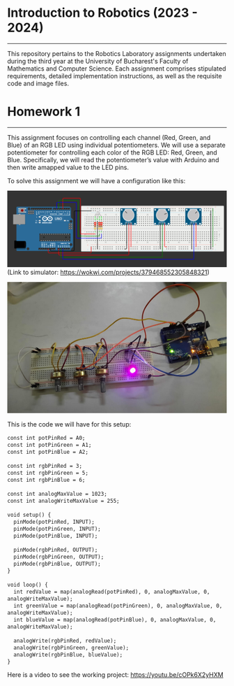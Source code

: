 # Introduction to Robotics (2023 - 2024)

---

This repository pertains to the Robotics Laboratory assignments undertaken during the third year at the University of Bucharest's Faculty of Mathematics and Computer Science. Each assignment comprises stipulated requirements, detailed implementation instructions, as well as the requisite code and image files.

# Homework 1

---

This assignment focuses on controlling each channel (Red, Green, and Blue) of  an  RGB  LED  using  individual  potentiometers. We will use a separate potentiometer for controlling each color of the RGB LED: Red, Green, and Blue. Specifically, we will read  the  potentiometer’s  value  with  Arduino  and  then  write  amapped value to the LED pins.  

To solve this assignment we will have a configuration like this: 

![Homework 1 setup in simulator](https://github.com/TimiAndrei/IntroductionToRobotics/blob/main/Homework1/Homework1.png)
(Link to simulator: https://wokwi.com/projects/379468552305848321)

![Homework 1 setup in real life](https://github.com/TimiAndrei/IntroductionToRobotics/blob/main/Homework1/Homework1_irl.jpeg)

This is the code we will have for this setup:

```
const int potPinRed = A0;
const int potPinGreen = A1;
const int potPinBlue = A2;

const int rgbPinRed = 3;
const int rgbPinGreen = 5;
const int rgbPinBlue = 6;

const int analogMaxValue = 1023;
const int analogWriteMaxValue = 255;

void setup() {
  pinMode(potPinRed, INPUT);    
  pinMode(potPinGreen, INPUT);  
  pinMode(potPinBlue, INPUT);   

  pinMode(rgbPinRed, OUTPUT);   
  pinMode(rgbPinGreen, OUTPUT);  
  pinMode(rgbPinBlue, OUTPUT);   
}

void loop() {
  int redValue = map(analogRead(potPinRed), 0, analogMaxValue, 0, analogWriteMaxValue);
  int greenValue = map(analogRead(potPinGreen), 0, analogMaxValue, 0, analogWriteMaxValue);
  int blueValue = map(analogRead(potPinBlue), 0, analogMaxValue, 0, analogWriteMaxValue);

  analogWrite(rgbPinRed, redValue);
  analogWrite(rgbPinGreen, greenValue);
  analogWrite(rgbPinBlue, blueValue);
}

```

Here is a video to see the working project: https://youtu.be/cOPk6X2yHXM